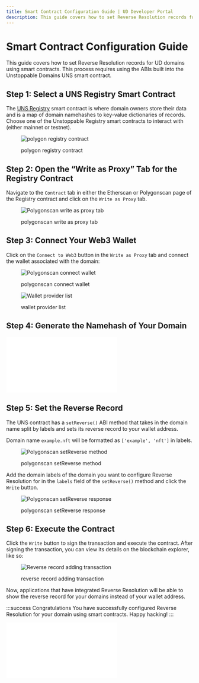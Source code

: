 ```yaml
---
title: Smart Contract Configuration Guide | UD Developer Portal
description: This guide covers how to set Reverse Resolution records for UD domains using smart contracts. This process requires using the ABIs implemented into the Unstoppable Domains UNS smart contract.
---
```


# Smart Contract Configuration Guide

This guide covers how to set Reverse Resolution records for UD domains using smart contracts. This process requires using the ABIs built into the Unstoppable Domains UNS smart contract.

## Step 1: Select a UNS Registry Smart Contract

The [UNS Registry](/smart-contracts/contract-reference/uns-smart-contracts.md#unsregistry) smart contract is where domain owners store their data and is a map of domain namehashes to key-value dictionaries of records. Choose one of the Unstoppable Registry smart contracts to interact with (either mainnet or testnet).

<figure>

![polygon registry contract](/images/polygon-registry-contract.png)

<figcaption>polygon registry contract</figcaption>
</figure>

## Step 2: Open the “Write as Proxy” Tab for the Registry Contract

Navigate to the `Contract` tab in either the Etherscan or Polygonscan page of the Registry contract and click on the `Write as Proxy` tab.

<figure>

![Polygonscan write as proxy tab](/images/polygonscan-write-as-proxy-tab.png)

<figcaption>polygonscan write as proxy tab</figcaption>
</figure>


## Step 3: Connect Your Web3 Wallet

Click on the `Connect to Web3` button in the `Write as Proxy` tab and connect the wallet associated with the domain:

<figure class="half-inline-block">

![Polygonscan connect wallet](/images/polygonscan-connect-wallet.png)

<figcaption>polygonscan connect wallet</figcaption>
</figure>

<figure class="half-inline-block">

![Wallet provider list](/images/wallet-provider-list.png)

<figcaption>wallet provider list</figcaption>
</figure>

## Step 4: Generate the Namehash of Your Domain

<embed src="/snippets/_namehashing-snippets.md" />

## Step 5: Set the Reverse Record

The UNS contract has a `setReverse()` ABI method that takes in the domain name split by labels and sets its reverse record to your wallet address.

Domain name `example.nft` will be formatted as `['example', 'nft']` in labels.

<figure>

![Polygonscan setReverse method](/images/set-reverse-abi.png)

<figcaption>polygonscan setReverse method</figcaption>
</figure>

Add the domain labels of the domain you want to configure Reverse Resolution for in the `labels` field of the `setReverse()` method and click the `Write` button.

<figure>

![Polygonscan setReverse response](/images/set-reverse-response.png)

<figcaption>polygonscan setReverse response</figcaption>
</figure>

## Step 6: Execute the Contract

Click the `Write` button to sign the transaction and execute the contract. After signing the transaction, you can view its details on the blockchain explorer, like so:

<figure>

![Reverse record adding transaction](/images/finished-adding-reverse-record.png)

<figcaption>reverse record adding transaction</figcaption>
</figure>

Now, applications that have integrated Reverse Resolution will be able to show the reverse record for your domains instead of your wallet address.

:::success Congratulations
You have successfully configured Reverse Resolution for your domain using smart contracts. Happy hacking!
:::

<embed src="/snippets/_discord.md" />
